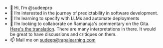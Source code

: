 - 👋 Hi, I’m @sudeeprp
- 👀 I’m interested in the journey of predictability in software development.
- 🌱 I’m learning to specify with LLMs and automate deployments
- 💞️ I’m looking to collaborate on Ramanuja's commentary on the Gita. [Here's the translation](https://github.com/RaPaLearning/gita-begin). There are many interpretations in there. It would be great to have discussions and critiques on them.
- 📫 Mail me on sudeep@rapalearning.com

